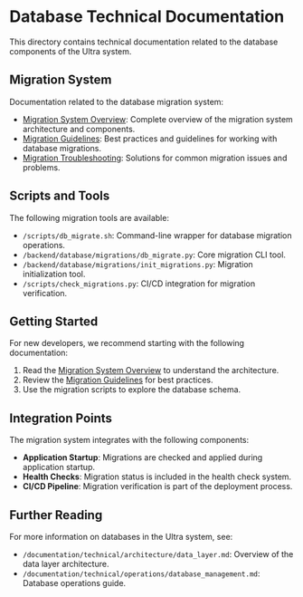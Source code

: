 # Database Technical Documentation

This directory contains technical documentation related to the database components of the Ultra system.

## Migration System

Documentation related to the database migration system:

- [Migration System Overview](migration_system.md): Complete overview of the migration system architecture and components.
- [Migration Guidelines](migration_guidelines.md): Best practices and guidelines for working with database migrations.
- [Migration Troubleshooting](migration_troubleshooting.md): Solutions for common migration issues and problems.

## Scripts and Tools

The following migration tools are available:

- `/scripts/db_migrate.sh`: Command-line wrapper for database migration operations.
- `/backend/database/migrations/db_migrate.py`: Core migration CLI tool.
- `/backend/database/migrations/init_migrations.py`: Migration initialization tool.
- `/scripts/check_migrations.py`: CI/CD integration for migration verification.

## Getting Started

For new developers, we recommend starting with the following documentation:

1. Read the [Migration System Overview](migration_system.md) to understand the architecture.
2. Review the [Migration Guidelines](migration_guidelines.md) for best practices.
3. Use the migration scripts to explore the database schema.

## Integration Points

The migration system integrates with the following components:

- **Application Startup**: Migrations are checked and applied during application startup.
- **Health Checks**: Migration status is included in the health check system.
- **CI/CD Pipeline**: Migration verification is part of the deployment process.

## Further Reading

For more information on databases in the Ultra system, see:

- `/documentation/technical/architecture/data_layer.md`: Overview of the data layer architecture.
- `/documentation/technical/operations/database_management.md`: Database operations guide.
